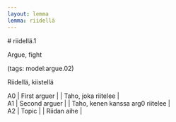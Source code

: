 ```yaml
---
layout: lemma
lemma: riidellä
---
```


<div class="sense">
# <span class="sensename">riidellä.1</span>

<span class="description">Argue, fight</span>

(tags: model:argue.02)

<span class="description">Riidellä, kiistellä</span>

A0 | First arguer |   | Taho, joka riitelee |  
A1 | Second arguer |   | Taho, kenen kanssa arg0 riitelee |  
A2 | Topic |   | Riidan aihe |  

</div>

